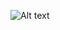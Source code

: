 ![Alt text](https://media.licdn.com/dms/image/v2/D5622AQFom5zD1ocHlQ/feedshare-shrink_2048_1536/B56ZgNnm8eHsAs-/0/1752575145910?e=1755734400&v=beta&t=vxhcqbhGwwuaWX4KULwyC05JjNyjhqQVq9oCayoWPU0)

